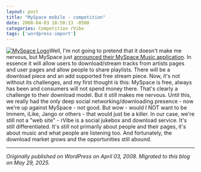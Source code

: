 ```yaml
---
layout: post
title: "MySpace mobile - competition"
date: 2008-04-03 18:50:13 -0500
categories: Competition rVibe
tags: ['wordpress-import']
---
```


[![MySpace Logo](http://meansofproduction.wordpress.com/wp-content/uploads/2008/04/logodotcom.thumbnail.gif)](http://www.myspace.com)Well, I'm not going to pretend that it doesn't make me nervous, but MySpace just [announced their MySpace Music application](http://mashable.com/2008/04/03/myspace-music-update/). In essence it will allow users to download/stream tracks from artists pages and user pages and allow people to share playlists. There will be a download piece and an add supported free stream piece. Now, it's not without its challenges, and my first thought is this: MySpace is free, always has been and consumers will not spend money there. That's clearly a challenge to their download model. But it still makes me nervous. Until this, we really had the only deep social networking/downloading presence - now we're up against MySpace - not good. But wow - would I NOT want to be Immem, iLike, Jango or others - that would just be a killer. In our case, we're still not a "web site" - rVibe is a social jukebox and download service. It's still differentiated. It's still not primarily about people and their pages, it's about music and what people are listening too. And fortunately, the download market grows and the opportunities still abound.

---

*Originally published on WordPress on April 03, 2008. Migrated to this blog on May 29, 2025.*
